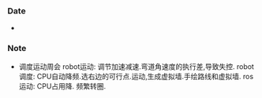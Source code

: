 ### Date
- 

### Note
- 调度运动周会
robot运动: 调节加速减速.弯道角速度的执行差,导致失控.
robot调度: CPU自动降频.选右边的可行点.运动,生成虚拟墙.手绘路线和虚拟墙.
ros  运动: CPU占用降. 频繁转圈.
